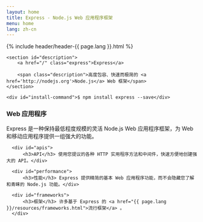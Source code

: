```yaml
---
layout: home
title: Express - Node.js Web 应用程序框架
menu: home
lang: zh-cn
---
```

<section id="home-content">
    {% include header/header-{{ page.lang }}.html %}
    <div id="overlay"></div>

    <section id="description">
        <a href="/" class="express">Express</a>

        <span class="description">高度包容、快速而极简的 <a href='http://nodejs.org'>Node.js</a> Web 框架</span>
    </section>

    <div id="install-command">$ npm install express --save</div>
</section>

<!--<section id="doc-langs" markdown="1">
Express 文档英文以外的语言版本包括：[西班牙语](/es)、[日语](/ja)、[俄语](/ru)、[中文](/zh-cn)、[韩国语](/ko)、[葡萄牙语](/pt-br)。
</section>-->

<section id="intro">

  <div id="boxes" class="clearfix">
      <div id="web-applications">
          <h3>Web 应用程序</h3> Express 是一种保持最低程度规模的灵活 Node.js Web 应用程序框架，为 Web 和移动应用程序提供一组强大的功能。</div>

      <div id="apis">
          <h3>API</h3> 使用您提议的各种 HTTP 实用程序方法和中间件，快速方便地创建强大的 API。</div>

      <div id="performance">
          <h3>性能</h3> Express 提供精简的基本 Web 应用程序功能，而不会隐藏您了解和青睐的 Node.js 功能。</div>

      <div id="frameworks">
          <h3>框架</h3> 许多基于 Express 的 <a href="{{ page.lang }}/resources/frameworks.html">流行框架</a> 。
      </div>
      
  </div>

</section>

<!--
<section id="announcements">
  {% include announcement/announcement-{{ page.lang }}.md %}
</section>
-->
